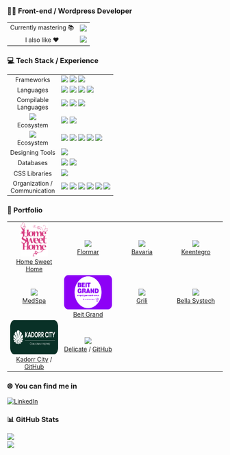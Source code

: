 ### 🦸‍♂️ Front-end / Wordpress Developer

<table>
	<tr valign="middle" align="center">
		<td>Currently mastering 📚</td>
		<td><img src="https://img.shields.io/badge/vuejs-%2335495e.svg?style=for-the-badge&logo=vuedotjs&logoColor=%234FC08D"></td>
	</tr>
	<tr valign="middle" align="center">
		<td>I also like ❤️</td>
		<td><img src="https://img.shields.io/badge/svelte-%23f1413d.svg?style=for-the-badge&logo=svelte&logoColor=white"></td>
	</tr>
</table>

### 💻 Tech Stack / Experience

<table>
	<tr>
		<td align="center">Frameworks</td>
		<td>
			<img src="https://img.shields.io/badge/vuejs-%2335495e.svg?style=for-the-badge&logo=vuedotjs&logoColor=%234FC08D">
			<img src="https://img.shields.io/badge/svelte-%23f1413d.svg?style=for-the-badge&logo=svelte&logoColor=white">
			<img src="https://img.shields.io/badge/react-%2320232a.svg?style=for-the-badge&logo=react&logoColor=%2361DAFB">
		</td>
	</tr>
	<tr>
		<td align="center">Languages</td>
		<td>
			<img src="https://img.shields.io/badge/html5-%23E34F26.svg?style=for-the-badge&logo=html5&logoColor=white">
			<img src="https://img.shields.io/badge/css3-%231572B6.svg?style=for-the-badge&logo=css3&logoColor=white">
			<img src="https://img.shields.io/badge/javascript-%23323330.svg?style=for-the-badge&logo=javascript&logoColor=%23F7DF1E">
			<img src="https://img.shields.io/badge/php-%23777BB4.svg?style=for-the-badge&logo=php&logoColor=white">
		</td>
	</tr>
	<tr>
		<td align="center">Compilable<br>Languages</td>
		<td>
			<img src="https://img.shields.io/badge/SASS-hotpink.svg?style=for-the-badge&logo=SASS&logoColor=white">
			<img src="https://img.shields.io/badge/less-2B4C80?style=for-the-badge&logo=less&logoColor=white">
			<img src="https://img.shields.io/badge/Pug-FFF?style=for-the-badge&logo=pug&logoColor=A86454">
		</td>
	</tr>
	<tr>
		<td align="center">
			<img height="24" src="./icons/ico-nodejs.svg">
			<br>
			Ecosystem
		</td>
		<td>
			<img src="https://img.shields.io/badge/vite-%23646CFF.svg?style=for-the-badge&logo=vite&logoColor=white">
			<img src="https://img.shields.io/badge/GULP-%23CF4647.svg?style=for-the-badge&logo=gulp&logoColor=white">
		</td>
	</tr>
	<tr>
		<td align="center">
			<img height="24" src="./icons/ico-wordpress.svg">
			<br>
			Ecosystem
		</td>
		<td>
			<img src="https://img.shields.io/badge/WordPress-%23117AC9.svg?style=for-the-badge&logo=WordPress&logoColor=white">
			<img src="https://img.shields.io/badge/nginx-%23009639.svg?style=for-the-badge&logo=nginx&logoColor=white">
			<img src="https://img.shields.io/badge/mysql-%2300f.svg?style=for-the-badge&logo=mysql&logoColor=white">
			<img src="https://img.shields.io/badge/docker-%230db7ed.svg?style=for-the-badge&logo=docker&logoColor=white">
			<img src="https://img.shields.io/badge/Linux-FCC624?style=for-the-badge&logo=linux&logoColor=black">
		</td>
	</tr>
	<tr>
		<td align="center">
			Designing Tools
		</td>
		<td>
			<img src="https://img.shields.io/badge/figma-%23F24E1E.svg?style=for-the-badge&logo=figma&logoColor=white">
		</td>
	</tr>
	<tr>
		<td align="center">
			Databases
		</td>
		<td>
			<img src="https://img.shields.io/badge/mysql-%2300f.svg?style=for-the-badge&logo=mysql&logoColor=white">
			<img src="https://img.shields.io/badge/firebase-%23039BE5.svg?style=for-the-badge&logo=firebase">
		</td>
	</tr>
	<tr>
		<td align="center">
			CSS Libraries
		</td>
		<td>
			<img src="https://img.shields.io/badge/tailwindcss-%2338B2AC.svg?style=for-the-badge&logo=tailwind-css&logoColor=white">
		</td>
	</tr>
	<tr>
		<td align="center">
			Organization /<br> Communication
		</td>
		<td>
			<img src="https://img.shields.io/badge/git-%23F05033.svg?style=for-the-badge&logo=git&logoColor=white">
			<img src="https://img.shields.io/badge/github-%23121011.svg?style=for-the-badge&logo=github&logoColor=white">
			<img src="https://img.shields.io/badge/gitlab-%23181717.svg?style=for-the-badge&logo=gitlab&logoColor=white">
			<img src="https://img.shields.io/badge/Slack-4A154B?style=for-the-badge&logo=slack&logoColor=white">
			<img src="https://img.shields.io/badge/jira-%230A0FFF.svg?style=for-the-badge&logo=jira&logoColor=white">
			<img src="https://img.shields.io/badge/Notion-%23000000.svg?style=for-the-badge&logo=notion&logoColor=white">
		</td>
	</tr>
</table>

### 📁 Portfolio

<table>
	<tr>
		<td width="25%" align="center">
			<a href="https://hsh.kiev.ua/">
				<img height="80" src="./portfolio-logos/homesweethome.png">
				<div>Home Sweet Home</div>
			</a>
		</td>
		<td width="25%" align="center">
			<a href="https://flormar.co.il/">
				<img height="80" src="./portfolio-logos/flormar.png">
				<div>Flormar</div>
			</a>
		</td>
		<td width="25%" align="center">
			<a href="https://bavaria.od.ua/">
				<img height="80" src="./portfolio-logos/bavaria.png">
				<div>Bavaria</div>
			</a>
		</td>
		<td width="25%" align="center">
			<a href="https://www.keentegro.com/">
				<img height="80" src="./portfolio-logos/keentegro.png">
				<div>Keentegro</div>
			</a>
		</td>
	</tr>
	<tr>
		<td align="center">
			<a href="https://med-spa.od.ua/">
				<img height="80" src="./portfolio-logos/medspa.png">
				<div>MedSpa</div>
			</a>
		</td>
		<td align="center">
			<a href="https://beit-grand.odessa.ua/">
				<img height="80" src="./portfolio-logos/beitgrand.png">
				<div>Beit Grand</div>
			</a>
		</td>
		<td align="center">
			<a href="https://grili.com.ua/">
				<img height="80" src="./portfolio-logos/grili.png">
				<div>Grili</div>
			</a>
		</td>
		<td align="center">
			<a href="https://bellaesthetic.com.ua/">
				<img height="60" src="./portfolio-logos/bella-systech.png">
				<div>Bella Systech</div>
			</a>
		</td>
	</tr>
	<tr>
		<td align="center">
			<a href="http://citydom.od.ua/">
				<img height="80" src="./portfolio-logos/kadorr-city.png">
			</a>
			<div>
				<a href="http://citydom.od.ua/">Kadorr City</a> / 
				<a href="https://avcat.github.io/City-House/">GitHub</a>
			</div>
		</td>
		<td align="center">
			<a href="http://delicate.od.ua/">
				<img height="80" src="./portfolio-logos/delicate.png">
			</a>
			<div>
				<a href="http://delicate.od.ua/">Delicate</a> / 
				<a href="https://avcat.github.io/Delicate/">GitHub</a>
			</div>
		</td>
		<td></td>
		<td></td>
	</tr>
</table>

### 🌐 You can find me in

[![LinkedIn](https://img.shields.io/badge/LinkedIn-%230077B5.svg?style=for-the-badge&logo=linkedin&logoColor=white)](https://linkedin.com/in/avcat)

### 📊 GitHub Stats

![](https://github-readme-stats.vercel.app/api/top-langs/?username=avcat&theme=transparent&hide_border=true&layout=pie)<br>
![](https://github-readme-streak-stats.herokuapp.com/?user=avcat&theme=transparent&hide_border=true)
